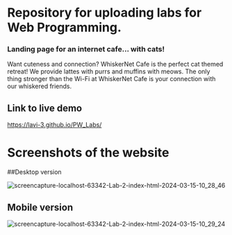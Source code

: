 # Repository for uploading labs for Web Programming. 


### Landing page for an internet cafe... with cats! 
Want cuteness and connection? WhiskerNet Cafe is the perfect cat themed retreat! We provide lattes with purrs and muffins with meows. The only thing stronger than the Wi-Fi at WhiskerNet Cafe is your connection with our whiskered friends.

## Link to live demo
https://lavi-3.github.io/PW_Labs/

# Screenshots of the website
##Desktop version

![screencapture-localhost-63342-Lab-2-index-html-2024-03-15-10_28_46](https://github.com/lavi-3/PW_Labs/assets/89846131/21318785-3767-405b-9f25-88b4ab7898f7)

## Mobile version
![screencapture-localhost-63342-Lab-2-index-html-2024-03-15-10_29_24](https://github.com/lavi-3/PW_Labs/assets/89846131/a71202b5-3e99-4c07-86f5-c2569d1d48e2)
